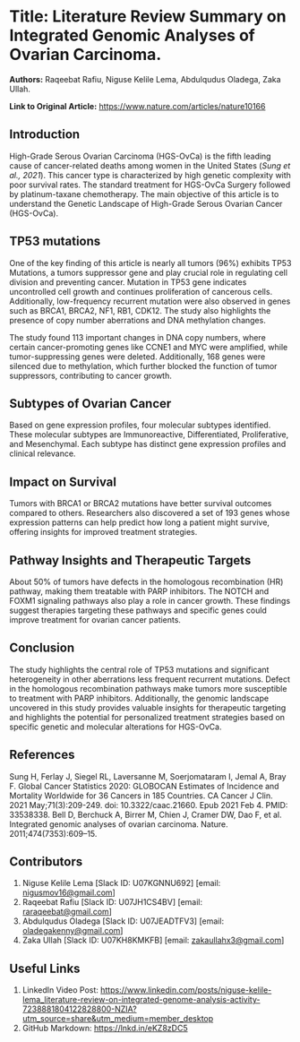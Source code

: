 # Title: Literature Review Summary on Integrated Genomic Analyses of Ovarian Carcinoma.

**Authors:** Raqeebat Rafiu, Niguse Kelile Lema, Abdulqudus Oladega, Zaka Ullah. 

**Link to Original Article:** https://www.nature.com/articles/nature10166

## Introduction

High-Grade Serous Ovarian Carcinoma (HGS-OvCa) is the fifth leading cause of cancer-related deaths among women in the United States (*Sung et al., 2021*). This cancer type is characterized by high genetic complexity with poor survival rates. The standard treatment for HGS-OvCa Surgery followed by platinum-taxane chemotherapy. The main objective of this article is to understand the Genetic Landscape of High-Grade Serous Ovarian Cancer (HGS-OvCa).

## TP53 mutations
One of the key finding of this article is nearly all tumors (96%) exhibits TP53 Mutations, a tumors suppressor gene and play crucial role in regulating cell division and preventing cancer. Mutation in TP53 gene indicates uncontrolled cell growth and continues proliferation of cancerous cells. Additionally, low-frequency recurrent mutation were also observed in genes such as BRCA1, BRCA2, NF1, RB1, CDK12. The study also highlights the presence of copy number aberrations and DNA methylation changes.

The study found 113 important changes in DNA copy numbers, where certain cancer-promoting genes like CCNE1 and MYC were amplified, while tumor-suppressing genes were deleted. Additionally, 168 genes were silenced due to methylation, which further blocked the function of tumor suppressors, contributing to cancer growth.

## Subtypes of Ovarian Cancer
Based on gene expression profiles, four molecular subtypes identified. These molecular subtypes are Immunoreactive, Differentiated, Proliferative, and Mesenchymal. Each subtype has distinct gene expression profiles and clinical relevance.

## Impact on Survival
Tumors with BRCA1 or BRCA2 mutations have better survival outcomes compared to others. Researchers also discovered a set of 193 genes whose expression patterns can help predict how long a patient might survive, offering insights for improved treatment strategies.

## Pathway Insights and Therapeutic Targets
About 50% of tumors have defects in the homologous recombination (HR) pathway, making them treatable with PARP inhibitors. The NOTCH and FOXM1 signaling pathways also play a role in cancer growth. These findings suggest therapies targeting these pathways and specific genes could improve treatment for ovarian cancer patients.

## Conclusion
The study highlights the central role of TP53 mutations and significant heterogeneity in other aberrations less frequent recurrent mutations. Defect in the homologous recombination pathways make tumors more susceptible to treatment with PARP inhibitors. Additionally, the genomic landscape uncovered in this study provides valuable insights for therapeutic targeting and highlights the potential for personalized treatment strategies based on specific genetic and molecular alterations for HGS-OvCa.

## References
Sung H, Ferlay J, Siegel RL, Laversanne M, Soerjomataram I, Jemal A, Bray F. Global Cancer Statistics 2020: GLOBOCAN Estimates of Incidence and Mortality Worldwide for 36 Cancers in 185 Countries. CA Cancer J Clin. 2021 May;71(3):209-249. doi: 10.3322/caac.21660. Epub 2021 Feb 4. PMID: 33538338.
Bell D, Berchuck A, Birrer M, Chien J, Cramer DW, Dao F, et al. Integrated genomic analyses of ovarian carcinoma. Nature. 2011;474(7353):609–15. 

## Contributors
1.	Niguse Kelile Lema [Slack ID: U07KGNNU692] [email: nigusmov16@gmail.com]
2.	Raqeebat Rafiu [Slack ID: U07JH1CS4BV] [email: raraqeebat@gmail.com]
3.  Abdulqudus Oladega [Slack ID: U07JEADTFV3] [email: oladegakenny@gmail.com]
4.  Zaka Ullah [Slack ID: U07KH8KMKFB] [email: zakaullahx3@gmail.com]

## Useful Links 
1.	LinkedIn Video Post: https://www.linkedin.com/posts/niguse-kelile-lema_literature-review-on-integrated-genome-analysis-activity-7238881804122828800-NZIA?utm_source=share&utm_medium=member_desktop
2.	GitHub Markdown: https://lnkd.in/eKZ8zDC5

